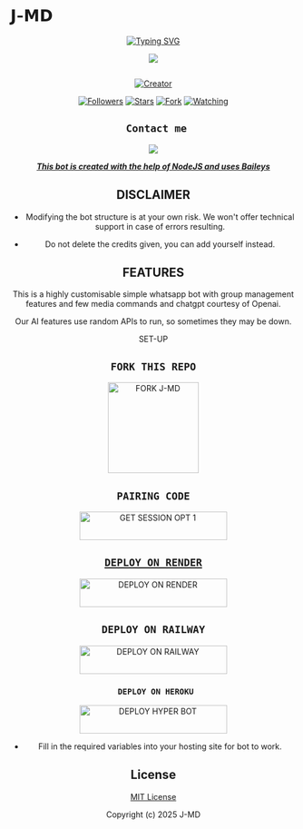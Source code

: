 # 𝗝-𝗠𝗗
<div align="center">
  <a href="https://git.io/typing-svg">
    <img src="https://readme-typing-svg.demolab.com?font=Black+Ops+One&size=50&pause=1000&color=1BAFBAFF&center=true&width=910&height=100&lines=HELLOZ+THIS+IS+J-MD;MULTI+DEVICE+WHATSAPP+BOT;MADE+TO+HELP+WHATSAPP+USERS;STAR+AND+FORK+THE+REPO" alt="Typing SVG" />
  </a>
</p>
  
<p align="center">
<a> 
  <img src="https://files.catbox.moe/p4vhvx.jpg"></a>
</p>
<p align="center">
  <a href="#"><img src="http://readme-typing-svg.herokuapp.com?color=d1fa02&center=true&vCenter=true&multiline=false&lines=J+WHATSAPP+BOT" alt="">
</p>
<p align="center">
<a href="#"><img title="Creator" src="https://img.shields.io/badge/Creator-𝗦𝗶𝗿_𝗝𝗮𝘆-blue.svg?style=for-the-badge&logo=github"></a>
</p>
<p align="center">
<a href="https://github.com/sir-jay0001?tab=followers"><img title="Followers" src="https://img.shields.io/github/followers/Sirjay0001?label=Followers&style=social"></a>
<a href="https://github.com/sir-jay0001/J-MD/stargazers/"><img title="Stars" src="https://img.shields.io/github/stars/sir-jay0001/J-MD?&style=social"></a>
<a href="https://github.com/sir-jay0001/J-MD/network/members"><img title="Fork" src="https://img.shields.io/github/forks/sir-jay0001/J-MD?style=social"></a>
<a href="https://github.com/sir-jay0001/J-MD/watchers"><img title="Watching" src="https://img.shields.io/github/watchers/sir-jay0001/J-MD?label=Watching&style=social"></a>
</p>
 

## ` Contact me`

<p align="center">

<a href="https://api.whatsapp.com/send?phone=254794597254&text=Hello+Sir+dev+i+need+your+Help+on..."><img src="https://img.shields.io/badge/Contact-25D366?style=for-the-badge&logo=whatsapp&logoColor=white" />


***This bot is created with the help of NodeJS and uses [Baileys](https://github.com/whiskeysockets/Baileys)***


## DISCLAIMER
- Modifying the bot structure is at your own risk. We won't offer technical support in case of errors resulting.

- Do not delete the credits given,  you can add yourself instead.

## FEATURES
This is a highly customisable simple whatsapp bot with group management features and few media commands and chatgpt courtesy of Openai.

Our AI features use random APIs to run, so sometimes they may be down.

 SET-UP

## `FORK THIS REPO`
<p align="centre">
<a href="https://github.com/sir-jay0001/J-MD/fork"><img src="https://img.shields.io/badge/Fork%20Create-purple?style=for-the-badge&logo=github" alt="FORK J-MD" width="160"></a>
<p/>

  
## `PAIRING CODE`
<p align="centre">
<a href="mysession-production-c284.up.railway.app">
  <img title="GET SESSION OPT 1" src="https://img.shields.io/badge/🔑_GET_J_SESSION-000000?style=for-the-badge&logo=hyperbot&logoColor=white&color=skyblue" width="260" height="50"/>
<p/>

## `DEPLOY ON RENDER`
<p align="center">
  <a href="https://render.com">
    <img title="DEPLOY ON RENDER" src="https://img.shields.io/badge/🚀_DEPLOY_ON_RENDER-000000?style=for-the-badge&logo=render&logoColor=white&color=61DAFB" width="260" height="50"/>
  </a>

          
## `DEPLOY ON RAILWAY`
<p align="center">
  <a href="https://railway.app?">
    <img title="DEPLOY ON RAILWAY" src="https://img.shields.io/badge/🚀_DEPLOY_ON_RAILWAY-000000?style=for-the-badge&logo=railway&logoColor=white&color=purple" width="260" height="50"/>
  </a>
</p>


###  ` DEPLOY ON HEROKU`
<p align="center">
  <a href="https://dashboard.heroku.com/new?template=https://github.com/sir-jay0001/J-MD/">
       <img title="DEPLOY HYPER BOT" src="https://img.shields.io/badge/🚀_DEPLOY_ON_HEROKU-000000?style=for-the-badge&logo=heroku&logoColor=white&color=FF00FF" width="260" height="50"/>
     </a>
 </p>
 

    

- Fill in the required variables into your hosting site for bot to work.
 </h2>
     

    
 





## License

[MIT License](https://github.com/sir-jay0001/J-MD/blob/main/LICENSE)

Copyright (c) 2025 J-MD

